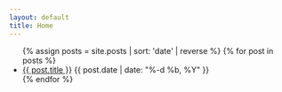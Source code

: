 ```yaml
---
layout: default
title: Home
---
```


<ul class="postlist">
  {% assign posts = site.posts | sort: 'date' | reverse %}
  {% for post in posts %}
    <li class="postitem">
      <a class="postlink" href="{{ site.baseurl }}{{ post.url }}">{{ post.title }}</a>
      <time class="postdate" datetime="{{ post.date | date_to_xmlschema }}">
        {{ post.date | date: "%-d %b, %Y" }}
      </time>
    </li>
  {% endfor %}
</ul>
